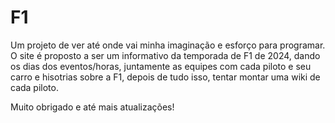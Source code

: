 # F1
Um projeto de ver até onde vai minha imaginação e esforço para programar.
O site é proposto a ser um informativo da temporada de F1 de 2024, dando os dias dos eventos/horas, juntamente as equipes com cada piloto e seu carro e hisotrias sobre a F1, depois de tudo isso, tentar montar uma wiki de cada piloto.

Muito obrigado e até mais atualizações!
